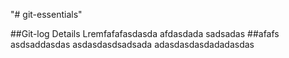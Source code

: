 "# git-essentials" 

##Git-log Details
Lremfafafasdasda afdasdada sadsadas
##afafs\
asdsaddasdas asdasdasdsadsada adasdasdasdadadasdas
